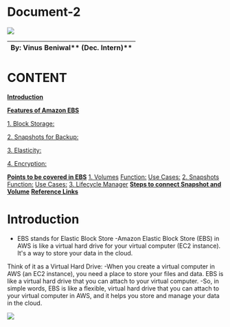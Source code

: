 # Document-2
![](https://miro.medium.com/v2/resize:fit:513/1*ODvqIjxtOmWxisshsOgLsw.png)

**By: Vinus Beniwal**** (Dec. Intern)** |
| --- |

# **CONTENT**
[**Introduction**](#Introdcution)

[**Features of Amazon EBS**](#Features-of-Amazon-EBS)

[1. Block Storage: ](#1.-Block-Storage:)

[2. Snapshots for Backup: ](2.-Snapshots-for-Backup:)

[3. Elasticity: ](#3.-Elasticity:)

[4. Encryption: ](#4.-Encryption:)

[**Points to be covered in EBS**](#Points-to-be-covered-in-EBS)
[1. Volumes](#1.-Volumes)
[Function:](#Function:)
[Use Cases:](#Use-Cases:)
[2. Snapshots](2.-Snapshots)
[Function:](#Function:)
[Use Cases:](#Use-Cases:)
[3. Lifecycle Manager](#3.-Lifecycle-Manager)
[**Steps to connect Snapshot and Volume**](#Steps-to-connect-Snapshot-and-Volume)
[**Reference Links**](#Reference-Links)

# **Introduction**
-   EBS stands for Elastic Block Store
-Amazon Elastic Block Store (EBS) in AWS is like a virtual hard drive for your virtual computer (EC2 instance). It's a way to store your data in the cloud.

Think of it as a Virtual Hard Drive:
-When you create a virtual computer in AWS (an EC2 instance), you need a place to store your files and data. EBS is like a virtual hard drive that you can attach to your virtual computer.
-So, in simple words, EBS is like a flexible, virtual hard drive that you can attach to your virtual computer in AWS, and it helps you store and manage your data in the cloud.

![](https://driveshero.com/wp-content/uploads/2022/09/Aws-Nvme-Ssd-Vs-Ebs_3211.png)
